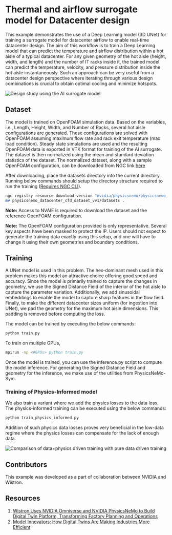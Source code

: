 # Thermal and airflow surrogate model for Datacenter design

This example demonstrates the use of a Deep Learning model (3D UNet) for training a
surrogate model for datacenter airflow to enable real-time datacenter design.
The aim of this workflow is to train a Deep Learning model that can predict the
temperature and airflow distribution within a hot aisle of a typical datacenter.
For any given geometry of the hot aisle (height, width, and length) and the number
of IT racks inside it, the trained model can predict the temperature, velocity,
and pressure distribution inside the hot aisle instantaneously. Such an approach
can be very useful from a datacenter design perspective where iterating through
various design combinations is crucial to obtain optimal cooling and minimize
hotspots.

![Design study using the AI surrogate model](../../../docs/img/datacenter_design_cfd.gif)

## Dataset

The model is trained on OpenFOAM simulation data. Based on the variables, i.e.,
Length, Height, Width, and Number of Racks, several hot aisle configurations are
generated. These configurations are solved with OpenFOAM assuming maximum flow
rate and rack exit temperature (max load condition). Steady state simulations
are used and the resulting OpenFOAM data is exported in VTK format for training
of the AI surrogate. The dataset is then normalized using the mean and standard
deviation statistics of the dataset. The normalized dataset, along with a sample
OpenFOAM configuration, can be downloaded from NGC link
[here](https://catalog.ngc.nvidia.com/orgs/nvidia/teams/physicsnemo/resources/physicsnemo_datacenter_cfd_dataset)

After downloading, place the datasets directory into the current directory.
Running below commands should setup the directory structure required to run the
training
([Requires NGC CLI](https://docs.ngc.nvidia.com/cli/index.html)).

```bash
ngc registry resource download-version "nvidia/physicsnemo/physicsnemo_datacenter_cfd_dataset:v1"
mv physicsnemo_datacenter_cfd_dataset_vv1/datasets .
```

**Note:** Access to NVAIE is required to download the dataset
and the reference OpenFOAM configuration.

**Note:** The OpenFOAM configuration provided is only representative.
Several key aspects have been masked to protect the IP.
Users should not expect to generate the training data
exactly using this setup, and one will have to change
it using their own geometries and boundary conditions.

## Training

A UNet model is used in this problem. The hex-dominant mesh used in this problem
makes this model an attractive choice offering good speed and accuracy. Since
the model is primarily trained to capture the changes in geometry, we use the
Signed Distance Field of the interior of the hot aisle to capture the parameter
variation. Additionally, we add sinusoidal embeddings to enable the model to
capture sharp features in the flow field. Finally, to make the different
datacenter sizes uniform (for ingestion into UNet), we pad the geometry for the
maximum hot aisle dimensions. This padding is removed before computing the loss.

The model can be trained by executing the below commands:

```bash
python train.py
```

To train on multiple GPUs,

```bash
mpirun -np <#GPUs> python train.py
```

Once the model is trained, you can use the inference.py script to compute the
model inference. For generating the Signed Distance Field and geometry for the
inference, we make use of the utilities from PhysicsNeMo-Sym.

### Training of Physics-Informed model

We also train a variant where we add the physics losses to the data loss.
The physics-informed training can be executed using the below commands:

```bash
python train_physics_informed.py
```

Addition of such physics data losses proves very beneficial in the low-data
regime where the physics losses can compensate for the lack of enough data.

![Comparison of data+physics driven training with pure data driven training](../../../docs/img/datacenter_hybrid_training.png)

## Contributors

This example was developed as a part of collaboration between NVIDIA and Wistron.

## Resources

1. [Wistron Uses NVIDIA Omniverse and NVIDIA PhysicsNeMo to Build Digital Twin Platform, Transforming Factory Planning and Operations](https://www.wistron.com/en/Newsroom/2024-03-19-1)
2. [Model Innovators: How Digital Twins Are Making Industries More Efficient](https://blogs.nvidia.com/blog/digital-twins-nvidia-physicsnemo-wistron/)
